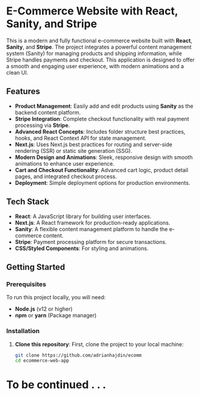 # E-Commerce Website with React, Sanity, and Stripe

This is a modern and fully functional e-commerce website built with **React**, **Sanity**, and **Stripe**. The project integrates a powerful content management system (Sanity) for managing products and shipping information, while Stripe handles payments and checkout. This application is designed to offer a smooth and engaging user experience, with modern animations and a clean UI.

## Features

- **Product Management**: Easily add and edit products using **Sanity** as the backend content platform.
- **Stripe Integration**: Complete checkout functionality with real payment processing via **Stripe**.
- **Advanced React Concepts**: Includes folder structure best practices, hooks, and React Context API for state management.
- **Next.js**: Uses Next.js best practices for routing and server-side rendering (SSR) or static site generation (SSG).
- **Modern Design and Animations**: Sleek, responsive design with smooth animations to enhance user experience.
- **Cart and Checkout Functionality**: Advanced cart logic, product detail pages, and integrated checkout process.
- **Deployment**: Simple deployment options for production environments.

## Tech Stack

- **React**: A JavaScript library for building user interfaces.
- **Next.js**: A React framework for production-ready applications.
- **Sanity**: A flexible content management platform to handle the e-commerce content.
- **Stripe**: Payment processing platform for secure transactions.
- **CSS/Styled Components**: For styling and animations.

## Getting Started

### Prerequisites

To run this project locally, you will need:

- **Node.js** (v12 or higher)
- **npm** or **yarn** (Package manager)

### Installation

1. **Clone this repository**:
   First, clone the project to your local machine:
   ```bash
   git clone https://github.com/adrianhajdin/ecomm
   cd ecommerce-web-app

# To be continued . . .
